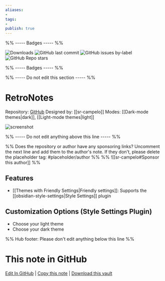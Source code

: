```yaml
---
aliases:
- 
tags: 
- 
publish: true
---
```


%% ----- Badges ----- %%

![Downloads](https://img.shields.io/badge/downloads-1854-573E7A?style=for-the-badge&logo=)
![GitHub last commit](https://img.shields.io/github/last-commit/sr-campelo/retronotes?color=573E7A&label=last%20update&logo=github&style=for-the-badge)
![GitHub issues by-label](https://img.shields.io/github/issues/sr-campelo/retronotes/help%20wanted?color=573E7A&logo=github&style=for-the-badge) 
![GitHub Repo stars](https://img.shields.io/github/stars/sr-campelo/retronotes?color=573E7A&logo=github&style=for-the-badge)

%% ----- Badges ----- %%

%% ----- Do not edit this section ----- %%

# RetroNotes

Repository: [GitHub](https://github.com/sr-campelo/retronotes)
Designed by: [[sr-campelo]]
Modes: [[Dark-mode themes|dark]], [[Light-mode themes|light]]



![screenshot](https://github.com/sr-campelo/retronotes/raw/HEAD/cover.jpg)

%% ----- Do not edit anything above this line ----- %% 

%% Does the repository or author have any sponsoring links? Uncomment the next line and add them to the author's note. If they don't, please delete the placeholder tag: #placeholder/author %%
%% ![[sr-campelo#Sponsor this author]] %%


## Features

- [[Themes with Friendly Settings|Friendly settings]]: Supports the [[obsidian-style-settings|Style Settings]] plugin

## Customization Options (Style Settings Plugin) 
- Choose your light theme
- Choose your dark theme


%% Hub footer: Please don't edit anything below this line %%

# This note in GitHub

<span class="git-footer">[Edit In GitHub](https://github.dev/obsidian-community/obsidian-hub/blob/main/02%20-%20Community%20Expansions/02.05%20All%20Community%20Expansions/Themes/RetroNotes.md "git-hub-edit-note") | [Copy this note](https://raw.githubusercontent.com/obsidian-community/obsidian-hub/main/02%20-%20Community%20Expansions/02.05%20All%20Community%20Expansions/Themes/RetroNotes.md "git-hub-copy-note") | [Download this vault](https://github.com/obsidian-community/obsidian-hub/archive/refs/heads/main.zip "git-hub-download-vault") </span>
